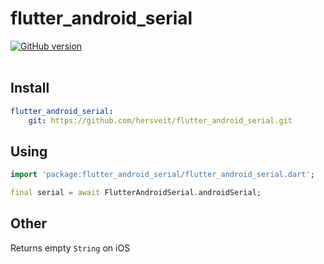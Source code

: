 # flutter_android_serial 
[![GitHub version](https://badge.fury.io/gh/hersveit%2Fflutter_android_serial.svg)](https://badge.fury.io/gh/hersveit%2Fflutter_android_serial)
<br><br>
## Install
```yaml
flutter_android_serial:
    git: https://github.com/hersveit/flutter_android_serial.git
```

## Using
```dart
import 'package:flutter_android_serial/flutter_android_serial.dart';

final serial = await FlutterAndroidSerial.androidSerial;
```

## Other

Returns empty `String` on iOS
